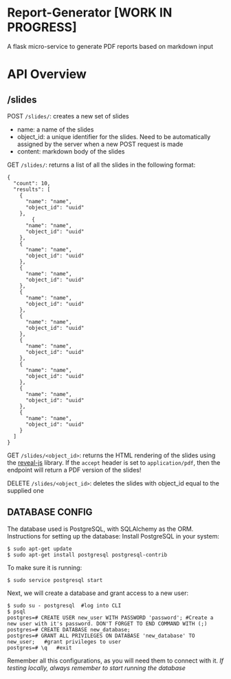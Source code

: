 # Report-Generator [WORK IN PROGRESS]
A flask micro-service to generate PDF reports based on markdown input


# API Overview

## /slides

POST `/slides/`: creates a new set of slides

  - name<TextField>: a name of the slides
  - object_id<UUID>: a unique identifier for the slides. Need to be automatically assigned by the server when a new POST request is made
  - content<TextField>: markdown body of the slides
  
GET  `/slides/`: returns a list of all the slides in the following format:

```
{
  "count": 10,
  "results": [
    {
      "name": "name",
      "object_id": "uuid"
    },
        {
      "name": "name",
      "object_id": "uuid"
    },
    {
      "name": "name",
      "object_id": "uuid"
    },
    {
      "name": "name",
      "object_id": "uuid"
    },
    {
      "name": "name",
      "object_id": "uuid"
    },
    {
      "name": "name",
      "object_id": "uuid"
    },
    {
      "name": "name",
      "object_id": "uuid"
    },
    {
      "name": "name",
      "object_id": "uuid"
    },
    {
      "name": "name",
      "object_id": "uuid"
    },
    {
      "name": "name",
      "object_id": "uuid"
    }
  ]
}
```

GET `/slides/<object_id>`: returns the HTML rendering of the slides using the [reveal-js](http://lab.hakim.se/reveal-js/#/fragments) library. If the `accept` header is set to `application/pdf`, then the endpoint will return a PDF version of the slides!


DELETE  `/slides/<object_id>`: deletes the slides with object_id equal to the supplied one


## DATABASE CONFIG
The database used is PostgreSQL, with SQLAlchemy as the ORM. Instructions for setting up the database:
Install PostgreSQL in your system:
```
$ sudo apt-get update
$ sudo apt-get install postgresql postgresql-contrib
```  
To make sure it is running:
```
$ sudo service postgresql start
```

Next, we will create a database and grant access to a new user:
```
$ sudo su - postgresql  #log into CLI
$ psql 
postgres=# CREATE USER new_user WITH PASSWORD 'password'; #Create a new user with it's password. DON'T FORGET TO END COMMAND WITH (;)
postgres=# CREATE DATABASE new_database;
postgres=# GRANT ALL PRIVILEGES ON DATABASE 'new_database' TO new_user;   #grant privileges to user 
postgres=# \q   #exit
```
Remember all this configurations, as you will need them to connect with it.
*If testing locally, always remember to start running the database*


